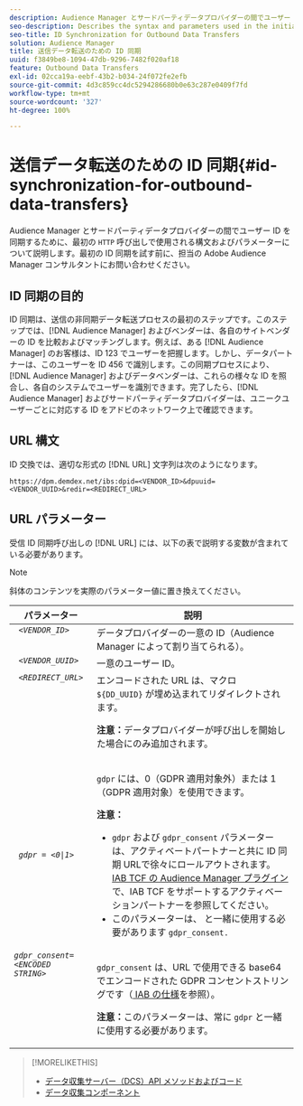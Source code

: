 ```yaml
---
description: Audience Manager とサードパーティデータプロバイダーの間でユーザー ID を同期するために、最初の HTTP 呼び出しで使用される構文およびパラメーターについて説明します。最初の ID 同期を試す前に、担当の Adobe Audience Manager コンサルタントにお問い合わせください。
seo-description: Describes the syntax and parameters used in the initial HTTP call to synchronize user IDs between Audience Manager and a third-party data provider. Contact your Adobe Audience Manager consultant before attempting your first ID synchronization.
seo-title: ID Synchronization for Outbound Data Transfers
solution: Audience Manager
title: 送信データ転送のための ID 同期
uuid: f3849be8-1094-47db-9296-7482f020af18
feature: Outbound Data Transfers
exl-id: 02cca19a-eebf-43b2-b034-24f072fe2efb
source-git-commit: 4d3c859cc4dc5294286680b0e63c287e0409f7fd
workflow-type: tm+mt
source-wordcount: '327'
ht-degree: 100%

---
```


# 送信データ転送のための ID 同期{#id-synchronization-for-outbound-data-transfers}

Audience Manager とサードパーティデータプロバイダーの間でユーザー ID を同期するために、最初の `HTTP` 呼び出しで使用される構文およびパラメーターについて説明します。最初の ID 同期を試す前に、担当の Adobe Audience Manager コンサルタントにお問い合わせください。

<!-- c_id_sync_out.xml -->

## ID 同期の目的

ID 同期は、送信の非同期データ転送プロセスの最初のステップです。このステップでは、[!DNL Audience Manager] およびベンダーは、各自のサイトベンダーの ID を比較およびマッチングします。例えば、ある [!DNL Audience Manager] のお客様は、ID 123 でユーザーを把握します。しかし、データパートナーは、このユーザーを ID 456 で識別します。この同期プロセスにより、[!DNL Audience Manager] およびデータベンダーは、これらの様々な ID を照合し、各自のシステムでユーザーを識別できます。完了したら、[!DNL Audience Manager] およびサードパーティデータプロバイダーは、ユニークユーザーごとに対応する ID をアドビのネットワーク上で確認できます。

## URL 構文

ID 交換では、適切な形式の [!DNL URL] 文字列は次のようになります。

```
https://dpm.demdex.net/ibs:dpid=<VENDOR_ID>&dpuuid=<VENDOR_UUID>&redir=<REDIRECT_URL>
```

## URL パラメーター

受信 ID 同期呼び出しの [!DNL URL] には、以下の表で説明する変数が含まれている必要があります。

>[!NOTE]
>
>斜体のコンテンツを実際のパラメーター値に置き換えてください。

<table id="table_EB9F4246E2A34ABB8ED06EA458EB186F"> 
 <thead> 
  <tr> 
   <th colname="col1" class="entry"> パラメーター </th> 
   <th colname="col2" class="entry"> 説明 </th> 
  </tr> 
 </thead>
 <tbody> 
  <tr valign="top"> 
   <td colname="col1"> <code> <i>&lt;VENDOR_ID&gt;</i> </code> </td> 
   <td colname="col2">データプロバイダーの一意の ID（<span class="keyword">Audience Manager</span> によって割り当てられる）。 </td> 
  </tr> 
  <tr valign="top"> 
   <td colname="col1"> <code> <i>&lt;VENDOR_UUID&gt;</i> </code> </td> 
   <td colname="col2"> 一意のユーザー ID。 </td> 
  </tr> 
  <tr valign="top"> 
   <td colname="col1"> <code> <i>&lt;REDIRECT_URL&gt;</i> </code> </td> 
   <td colname="col2">エンコードされた URL は、マクロ <code> ${DD_UUID}</code> が埋め込まれてリダイレクトされます。 <p><b>注意：</b>データプロバイダーが呼び出しを開始した場合にのみ追加されます。 </p> </td> 
  </tr> 
    </tr> 
  <tr> 
   <td colname="col1"> <code> <i>gdpr = &lt;0|1&gt;</i> </code> </td> 
   <td colname="col2"> <p><code>gdpr</code>  には、0（GDPR 適用対象外）または 1（GDPR 適用対象）を使用できます。</p><p><b>注意：</b> <ul><li><code>gdpr</code> および <code>gdpr_consent</code> パラメーターは、アクティベートパートナーと共に ID 同期 URLで徐々にロールアウトされます。<a href="../../overview/data-security-and-privacy/aam-iab-plugin.md#aam-activation-partners">IAB TCF の Audience Manager プラグイン</a>で、IAB TCF をサポートするアクティベーションパートナーを参照してください。</li><li>このパラメーターは、 と一緒に使用する必要があります <code>gdpr_consent.</code></li></ul></p></td>
  </tr> 
    </tr> 
  <tr valign="top"> 
   <td colname="col1"> <code><i>gdpr_consent=&lt;ENCODED STRING&gt;</i> </code> </td> 
   <td colname="col2"><p><code>gdpr_consent</code>  は、URL で使用できる base64 でエンコードされた GDPR コンセントストリングです（<a href="https://github.com/InteractiveAdvertisingBureau/GDPR-Transparency-and-Consent-Framework/blob/master/URL-based%20Consent%20Passing_%20Framework%20Guidance.md#specifications" format="http" scope="external"> IAB の仕様</a>を参照）。</p><p><b>注意：</b>このパラメーターは、常に <code>gdpr</code> と一緒に使用する必要があります。</p> </td> 
  </tr> 
 </tbody> 
</table>

>[!MORELIKETHIS]
>
>* [データ収集サーバー（DCS）API メソッドおよびコード](../../api/dcs-intro/dcs-event-calls/dcs-event-calls.md)
>* [データ収集コンポーネント](../../reference/system-components/components-data-collection.md)
